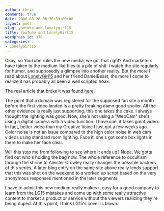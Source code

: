 ```yaml
---
author: chris
comments: true
date: 2006-08-26 06:36:39+00:00
layout: post
slug: youtube-and-lonelygirl15
title: YouTube and LonelyGirl15
wordpress_id: 378
categories:
- LonelyGirl15
---
```


Okay, so YouTube rules the new media, we got that right? And marketers have taken to the medium like flies to a pile of shit. I watch the site regularly for humor, and supposedly a glimpse into another reality. But the more I read about [LonelyGirl15](http://www.youtube.com/profile?user=lonelygirl15) and her friend DanielBeast, the more I come to realize it has probably all been a well scripted hoax.

The real article that broke it was found [here](http://www.slumdance.com/blogs/brian_flemming/archives/002277.html).

The point that a domain was registered for the supposed fan site a month before the first video landed is a pretty freaking damn good spoiler. All the other evidence is really just supporting, this one takes the cake. I always thought the lighting was good. Now, she's not using a "WebCam" she's using a digital camera with a video function. I have one, it takes great video. In fact, better video than my Creative Voice I just got a few weeks ago. Color noise is not an issue compared to the high color noise in web cam videos using standard room lighting. Face it, she's got some box lights in there to make her face clear.

Will this stop me from following to see where it ends up? Nope. We gotta find out who's holding the bag now. The whole reference to occultism through the shrine to Aleister Crowley really changes the possible backers of this series. A later blog entry on the same site above really lends support that this was shot on the weekend to a worked up script based on the very anonymous responses mentioned in the later segments.

I have to admit this new medium really makes it easy for a good company to learn from the LG15 mistakes and come up with some really attractive content to market a product or service without the viewers realizing they're being duped. At this point, I think LG15's cover is blown.
